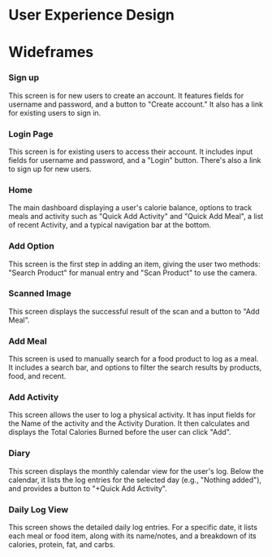 # User Experience Design

# Wideframes
### Sign up	
This screen is for new users to create an account. It features fields for username and password, and a button to "Create account." It also has a link for existing users to sign in.

### Login Page
This screen is for existing users to access their account. It includes input fields for username and password, and a "Login" button. There's also a link to sign up for new users.

### Home
The main dashboard displaying a user's calorie balance, options to track meals and activity such as "Quick Add Activity" and "Quick Add Meal", a list of recent Activity, and a typical navigation bar at the bottom.

### Add Option	
This screen is the first step in adding an item, giving the user two methods: "Search Product" for manual entry and "Scan Product" to use the camera.


### Scanned Image
This screen displays the successful result of the scan and a button to "Add Meal".

### Add Meal
This screen is used to manually search for a food product to log as a meal. It includes a search bar, and options to filter the search results by products, food, and recent.

### Add Activity	
This screen allows the user to log a physical activity. It has input fields for the Name of the activity and the Activity Duration. It then calculates and displays the Total Calories Burned before the user can click "Add".

### Diary 
This screen displays the monthly calendar view for the user's log. Below the calendar, it lists the log entries for the selected day (e.g., "Nothing added"), and provides a button to "+Quick Add Activity".

### Daily Log View	
This screen shows the detailed daily log entries. For a specific date, it lists each meal or food item, along with its name/notes, and a breakdown of its calories, protein, fat, and carbs.
